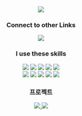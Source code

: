 <div align="center">
<img src="https://capsule-render.vercel.app/api?type=waving&color=0489B1&height=300&section=header&text=Das%20ist%20chessta%20:)&fontSize=90"/>

### Connect to other Links
<a href="https://blog.naver.com/PostList.naver?blogId=tjdrhkd0126" target="_blank">
   <img src="https://img.shields.io/badge/blog-green?style=flat&logo=appveyor&logoColor=critical"/>
</a>

### I use these skills   
<img src="https://img.shields.io/badge/JAVA-007396?style=for-the-badge&logo=Java&logoColor=white">
<img src="https://img.shields.io/badge/JavaScript-F7DF1E?style=for-the-badge&logo=JavaScript&logoColor=white">
<img src="https://img.shields.io/badge/Spring Boot-6DB33F?style=for-the-badge&logo=Spring&logoColor=white">
<img src="https://img.shields.io/badge/HTML5-E34F26?style=for-the-badge&logo=HTML5&logoColor=white">
<img src="https://img.shields.io/badge/CSS3-1572B6?style=for-the-badge&logo=CSS3&logoColor=white"> <br>
<img src="https://img.shields.io/badge/MySQL-4479A1?style=for-the-badge&logo=MySQL&logoColor=white">
<img src="https://img.shields.io/badge/aws-232F3E?style=for-the-badge&logo=Amazon aws&logoColor=white">
<img src="https://img.shields.io/badge/Eclipse-2C2255?style=for-the-badge&logo=Eclipse%20IDE&logoColor=white">
<img src="https://img.shields.io/badge/github-181717?style=for-the-badge&logo=github&logoColor=white">
<img src="https://img.shields.io/badge/VSCode-007ACC?style=for-the-badge&logo=VisualStudioCode&logoColor=white">

### 프로젝트
<a href="[https://blog.naver.com/PostList.naver?blogId=tjdrhkd0126](https://github.com/chessta0126/festivalBooking/blob/develop/README.md)" target="_blank">
   <img src="https://img.shields.io/badge/공연예매 프로젝트-232F3E?style=for-the-badge">
</a>
   
<a href="[https://blog.naver.com/PostList.naver?blogId=tjdrhkd0126](https://github.com/chessta0126/festivalBooking/blob/develop/README.md)" target="_blank">
   <img src="https://img.shields.io/badge/공연예매 프로젝트-232F3E?style=for-the-badge">
</a>
</div>





<!--
**chessta0126/chessta0126** is a ✨ _special_ ✨ repository because its `README.md` (this file) appears on your GitHub profile.

Here are some ideas to get you started:

- 🔭 I’m currently working on ...
- 🌱 I’m currently learning ...
- 👯 I’m looking to collaborate on ...
- 🤔 I’m looking for help with ...
- 💬 Ask me about ...
- 📫 How to reach me: ...
- 😄 Pronouns: ...
- ⚡ Fun fact: ...
-->
